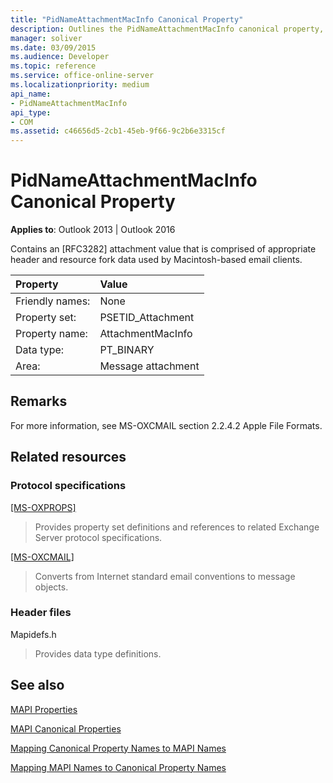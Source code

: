 ```yaml
---
title: "PidNameAttachmentMacInfo Canonical Property"
description: Outlines the PidNameAttachmentMacInfo canonical property, which contains an [RFC3282] attachment value.
manager: soliver
ms.date: 03/09/2015
ms.audience: Developer
ms.topic: reference
ms.service: office-online-server
ms.localizationpriority: medium
api_name:
- PidNameAttachmentMacInfo
api_type:
- COM
ms.assetid: c46656d5-2cb1-45eb-9f66-9c2b6e3315cf
---
```


# PidNameAttachmentMacInfo Canonical Property

  
  
**Applies to**: Outlook 2013 | Outlook 2016 
  
Contains an [RFC3282] attachment value that is comprised of appropriate header and resource fork data used by Macintosh-based email clients.
  
|Property|Value|
|:-----|:-----|
|Friendly names:  <br/> |None  <br/> |
|Property set:  <br/> |PSETID_Attachment  <br/> |
|Property name:  <br/> |AttachmentMacInfo  <br/> |
|Data type:  <br/> |PT_BINARY  <br/> |
|Area:  <br/> |Message attachment  <br/> |
   
## Remarks

For more information, see MS-OXCMAIL section 2.2.4.2 Apple File Formats.
  
## Related resources

### Protocol specifications

[[MS-OXPROPS]](https://msdn.microsoft.com/library/f6ab1613-aefe-447d-a49c-18217230b148%28Office.15%29.aspx)
  
> Provides property set definitions and references to related Exchange Server protocol specifications.
    
[[MS-OXCMAIL]](https://msdn.microsoft.com/library/b60d48db-183f-4bf5-a908-f584e62cb2d4%28Office.15%29.aspx)
  
> Converts from Internet standard email conventions to message objects.
    
### Header files

Mapidefs.h
  
> Provides data type definitions.
    
## See also



[MAPI Properties](mapi-properties.md)
  
[MAPI Canonical Properties](mapi-canonical-properties.md)
  
[Mapping Canonical Property Names to MAPI Names](mapping-canonical-property-names-to-mapi-names.md)
  
[Mapping MAPI Names to Canonical Property Names](mapping-mapi-names-to-canonical-property-names.md)


